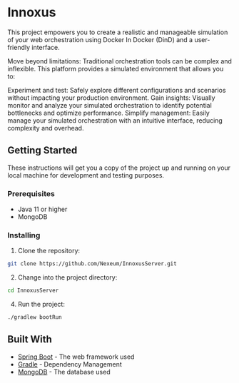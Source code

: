 # Innoxus

This project empowers you to create a realistic and manageable simulation of your web orchestration using Docker In Docker (DinD) and a user-friendly interface.

Move beyond limitations: Traditional orchestration tools can be complex and inflexible. This platform provides a simulated environment that allows you to:

Experiment and test: Safely explore different configurations and scenarios without impacting your production environment.
Gain insights: Visually monitor and analyze your simulated orchestration to identify potential bottlenecks and optimize performance.
Simplify management: Easily manage your simulated orchestration with an intuitive interface, reducing complexity and overhead.
## Getting Started

These instructions will get you a copy of the project up and running on your local machine for development and testing purposes.

### Prerequisites

- Java 11 or higher
- MongoDB

### Installing

1. Clone the repository:

```bash
git clone https://github.com/Nexeum/InnoxusServer.git
```

2. Change into the project directory:

```bash
cd InnoxusServer
```

4. Run the project:

```bash
./gradlew bootRun
```

## Built With

- [Spring Boot](https://spring.io/projects/spring-boot) - The web framework used
- [Gradle](https://gradle.org) - Dependency Management
- [MongoDB](https://www.mongodb.com) - The database used
